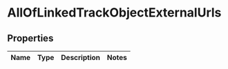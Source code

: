 # AllOfLinkedTrackObjectExternalUrls

## Properties
Name | Type | Description | Notes
------------ | ------------- | ------------- | -------------

